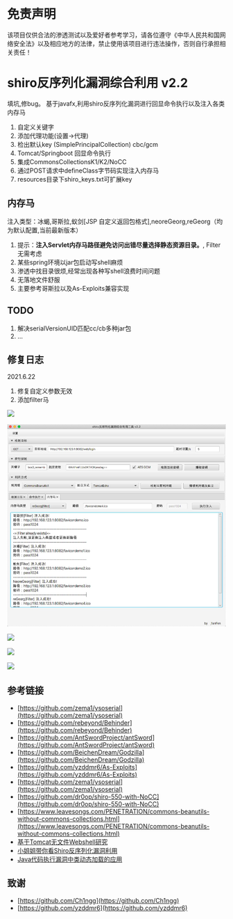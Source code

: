 # 免责声明
该项目仅供合法的渗透测试以及爱好者参考学习，请各位遵守《中华人民共和国网络安全法》以及相应地方的法律，禁止使用该项目进行违法操作，否则自行承担相关责任！

# shiro反序列化漏洞综合利用 v2.2

填坑,修bug。
基于javafx,利用shiro反序列化漏洞进行回显命令执行以及注入各类内存马

1. 自定义关键字
2. 添加代理功能(设置->代理)
3. 检出默认key (SimplePrincipalCollection) cbc/gcm
4. Tomcat/Springboot 回显命令执行
5. 集成CommonsCollectionsK1/K2/NoCC
6. 通过POST请求中defineClass字节码实现注入内存马
7. resources目录下shiro_keys.txt可扩展key

## 内存马
注入类型：冰蝎,哥斯拉,蚁剑[JSP 自定义返回包格式],neoreGeorg,reGeorg（均为默认配置,当前最新版本）
1. 提示：**注入Servlet内存马路径避免访问出错尽量选择静态资源目录。**, Filter无需考虑
1. 某些spring环境以jar包启动写shell麻烦
2. 渗透中找目录很烦,经常出现各种写shell浪费时间问题
3. 无落地文件舒服
4. 主要参考哥斯拉以及As-Exploits兼容实现

## TODO
1. 解决serialVersionUID匹配cc/cb多种jar包
2. ...

## 修复日志
2021.6.22
1. 修复自定义参数无效
2. 添加filter马

![](screenshot/1.png)

![](screenshot/5.jpg)

![](screenshot/2.png)

![](screenshot/3.png)

![](screenshot/4.png)



## 参考链接
- [https://github.com/zema1/ysoserial](https://github.com/zema1/ysoserial)
- [https://github.com/rebeyond/Behinder](https://github.com/rebeyond/Behinder)
- [https://github.com/AntSwordProject/antSword](https://github.com/AntSwordProject/antSword)
- [https://github.com/BeichenDream/Godzilla](https://github.com/BeichenDream/Godzilla)
- [https://github.com/yzddmr6/As-Exploits](https://github.com/yzddmr6/As-Exploits)
- [https://github.com/zema1/ysoserial](https://github.com/zema1/ysoserial)
- [https://github.com/dr0op/shiro-550-with-NoCC](https://github.com/dr0op/shiro-550-with-NoCC)
- [https://www.leavesongs.com/PENETRATION/commons-beanutils-without-commons-collections.html](https://www.leavesongs.com/PENETRATION/commons-beanutils-without-commons-collections.html)
- [基于Tomcat无文件Webshell研究](https://mp.weixin.qq.com/s/whOYVsI-AkvUJTeeDWL5dA)
- [小姐姐带你看Shiro反序列化漏洞利用](https://mp.weixin.qq.com/s/WDmj4-2lB-hlf_Fm_wDiOg)
- [Java代码执行漏洞中类动态加载的应用](https://mp.weixin.qq.com/s?__biz=MzAwNzk0NTkxNw==&mid=2247484622&idx=1&sn=8ec625711dcf87f0b6abe67483f0534d)

## 致谢
- [https://github.com/Ch1ngg](https://github.com/Ch1ngg)
- [https://github.com/yzddmr6](https://github.com/yzddmr6)